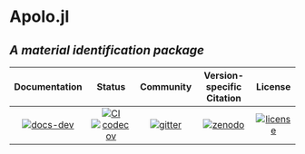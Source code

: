 # Apolo.jl
## *A material identification package*

| **Documentation** |**Status** |**Community** |**Version-specific Citation** | **License** |
|:-----------------:|:---------------:|:------------:|:----------------------------:|:-----------:|
| [![docs-dev][dev-img]][dev-url] | [![CI][ci-img]][ci-url] [![codecov][cov-img]][cov-url] | [![gitter][chat-img]][chat-url] | [![zenodo][doi-img]][doi-url] | [![license][lic-img]][lic-url] |

[dev-img]: https://img.shields.io/badge/docs-latest-blue.svg
[dev-url]: https://mvanzulli.github.io/Apolo.jl/
[ci-img]: https://github.com/mvanzulli/Apolo.jl/actions/workflows/CI.yml/badge.svg?branch=main
[ci-url]: https://github.com/mvanzulli/Apolo.jl/actions/workflows/CI.yml
[cov-img]: http://codecov.io/github/JuliaReach/LazySets.jl/coverage.svg?branch=master
[cov-url]: TODO
[chat-img]: https://badges.gitter.im/JuliaReach/Lobby.svg
[chat-url]: https://gitter.im/onsas_/public
[doi-img]: https://zenodo.org/badge/170120732.svg
[doi-url]: https://zenodo.org/badge/latestdoi/170120732
[lic-img]: https://img.shields.io/github/license/mashape/apistatus.svg?maxAge=2592000
[lic-url]: https://github.com/mvanzulli/Apolo.jl/blob/main/LICENSE
